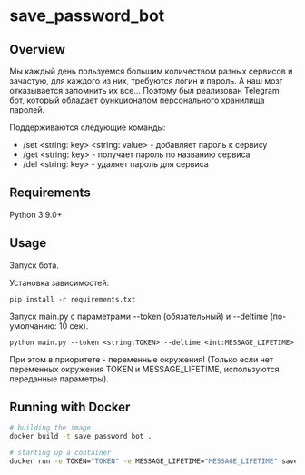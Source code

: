 # save_password_bot

## Overview
Мы каждый день пользуемся большим количеством разных сервисов и зачастую, для каждого из них, требуются логин и пароль. А наш мозг отказывается запомнить их все... Поэтому был реализован Telegram бот, который обладает функционалом персонального хранилища паролей. 

Поддерживаются следующие команды:
- /set <string: key> <string: value> - добавляет пароль к сервису
- /get <string: key> - получает пароль по названию сервиса
- /del <string: key> - удаляет пароль для сервиса

## Requirements
Python 3.9.0+

## Usage
Запуск бота.

Установка зависимостей:
```
pip install -r requirements.txt
```

Запуск main.py с параметрами --token (обязательный) и --deltime (по-умолчанию: 10 сек).
```
python main.py --token <string:TOKEN> --deltime <int:MESSAGE_LIFETIME>
```
При этом в приоритете - переменные окружения! (Только если нет переменных окружения TOKEN и MESSAGE_LIFETIME, используются переданные параметры).

## Running with Docker

```bash
# building the image
docker build -t save_password_bot .

# starting up a container
docker run -e TOKEN="TOKEN" -e MESSAGE_LIFETIME="MESSAGE_LIFETIME" save_password_bot

```